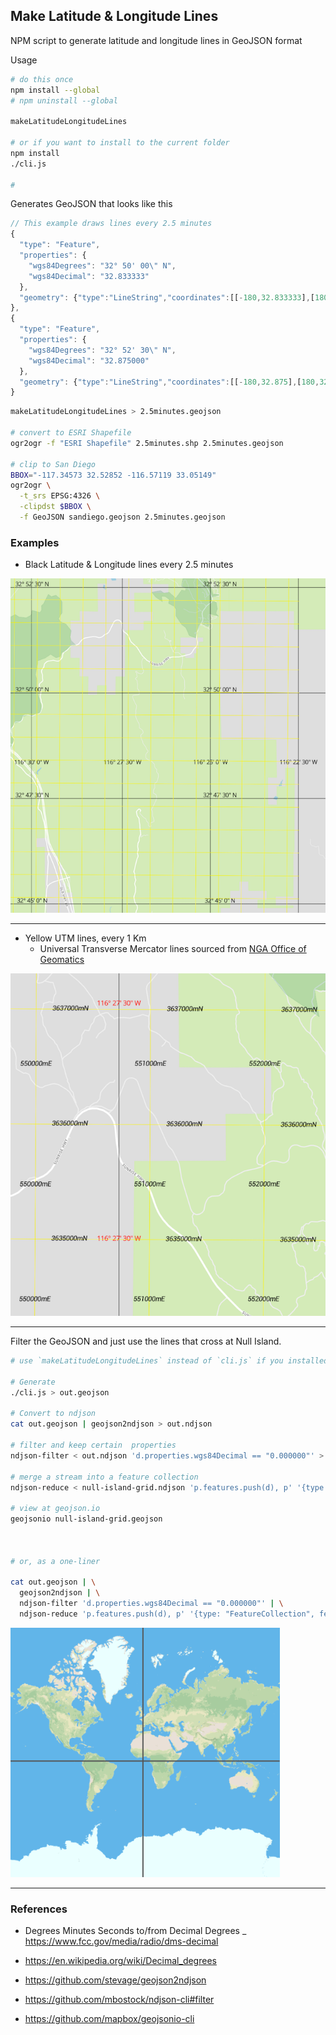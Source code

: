
## Make Latitude & Longitude Lines

NPM script to generate latitude and longitude lines in GeoJSON format

Usage

``` bash
# do this once
npm install --global
# npm uninstall --global

makeLatitudeLongitudeLines

# or if you want to install to the current folder
npm install
./cli.js

#

```

Generates GeoJSON that looks like this


``` javascript
// This example draws lines every 2.5 minutes
{
  "type": "Feature",
  "properties": {
    "wgs84Degrees": "32° 50' 00\" N",
    "wgs84Decimal": "32.833333"
  },
  "geometry": {"type":"LineString","coordinates":[[-180,32.833333],[180,32.833333]]      }
},
{
  "type": "Feature",
  "properties": {
    "wgs84Degrees": "32° 52' 30\" N",
    "wgs84Decimal": "32.875000"
  },
  "geometry": {"type":"LineString","coordinates":[[-180,32.875],[180,32.875]]      }
}
```

``` bash
makeLatitudeLongitudeLines > 2.5minutes.geojson

# convert to ESRI Shapefile
ogr2ogr -f "ESRI Shapefile" 2.5minutes.shp 2.5minutes.geojson

# clip to San Diego
BBOX="-117.34573 32.52852 -116.57119 33.05149"
ogr2ogr \
  -t_srs EPSG:4326 \
  -clipdst $BBOX \
  -f GeoJSON sandiego.geojson 2.5minutes.geojson
```
### Examples

* Black Latitude & Longitude lines every 2.5 minutes

![](assets/readme-lat-long-utm.png)

---

* Yellow UTM lines, every 1 Km
  * Universal Transverse Mercator lines sourced from [NGA Office of Geomatics](http://earth-info.nga.mil/GandG/update/index.php?dir=coordsys&action=utm-1km-polyline-dloads)

![](assets/readme-utm.png)

-----

Filter the GeoJSON and just use the lines that cross at Null Island.

``` bash
# use `makeLatitudeLongitudeLines` instead of `cli.js` if you installed as global

# Generate
./cli.js > out.geojson

# Convert to ndjson
cat out.geojson | geojson2ndjson > out.ndjson

# filter and keep certain  properties
ndjson-filter < out.ndjson 'd.properties.wgs84Decimal == "0.000000"' > null-island-grid.ndjson

# merge a stream into a feature collection
ndjson-reduce < null-island-grid.ndjson 'p.features.push(d), p' '{type: "FeatureCollection", features: []}' > null-island-grid.geojson

# view at geojson.io
geojsonio null-island-grid.geojson



# or, as a one-liner

cat out.geojson | \
  geojson2ndjson | \
  ndjson-filter 'd.properties.wgs84Decimal == "0.000000"' | \
  ndjson-reduce 'p.features.push(d), p' '{type: "FeatureCollection", features: []}'
```

![](assets/readme-null-island-grid.png)

-----

### References

* Degrees Minutes Seconds to/from Decimal Degrees _ https://www.fcc.gov/media/radio/dms-decimal

* https://en.wikipedia.org/wiki/Decimal_degrees

* https://github.com/stevage/geojson2ndjson

* https://github.com/mbostock/ndjson-cli#filter

* https://github.com/mapbox/geojsonio-cli
